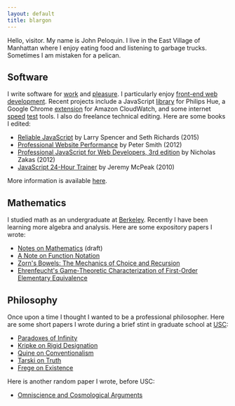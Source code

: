 ```yaml
---
layout: default
title: blargon
---
```


Hello, visitor. My name is John Peloquin. I live in the East Village of Manhattan where I enjoy eating food and listening to garbage trucks. Sometimes I am mistaken for a pelican.

## Software

I write software for [work][spreemo] and [pleasure][github]. I particularly enjoy [front-end web development][undefined.js]. Recent projects include a JavaScript [library][jshue] for Philips Hue, a Google Chrome [extension][cloudwatcher] for Amazon CloudWatch, and some internet [speed][speedy] [test][quicky] tools. I also do freelance technical editing. Here are some books I edited:

- [Reliable JavaScript][books.reliablejs] by Larry Spencer and Seth Richards (2015)
- [Professional Website Performance][books.properf] by Peter Smith (2012)
- [Professional JavaScript for Web Developers, 3rd edition][books.projs] by Nicholas Zakas (2012)
- [JavaScript 24-Hour Trainer][books.js24hr] by Jeremy McPeak (2010)

More information is available [here][linkedin].

## Mathematics

I studied math as an undergraduate at [Berkeley][ucb]. Recently I have been learning more algebra and analysis. Here are some expository papers I wrote:

- [Notes on Mathematics][math.notes] (draft)
- [A Note on Function Notation][math.functions]
- [Zorn's Bowels: The Mechanics of Choice and Recursion][math.zorn]
- [Ehrenfeucht's Game-Theoretic Characterization of First-Order Elementary Equivalence][math.ehrenfeucht]

## Philosophy

Once upon a time I thought I wanted to be a professional philosopher. Here are some short papers I wrote during a brief stint in graduate school at [USC][usc]:

- [Paradoxes of Infinity][phil.infinite]
- [Kripke on Rigid Designation][phil.kripke]
- [Quine on Conventionalism][phil.quine]
- [Tarski on Truth][phil.tarski]
- [Frege on Existence][phil.frege]

Here is another random paper I wrote, before USC:

- [Omniscience and Cosmological Arguments][phil.omniscience]

[spreemo]: http://spreemo.com/
[github]: http://github.com/blargoner
[linkedin]: http://linkedin.com/in/jpeloquin
[ucb]: http://math.berkeley.edu/
[usc]: http://dornsife.usc.edu/phil/

[undefined.js]: http://undefinedjs.org/
[speedy]: http://github.com/blargoner/speedy
[quicky]: http://github.com/blargoner/quicky
[cloudwatcher]: http://github.com/blargoner/cloudwatcher
[jshue]: http://github.com/blargoner/jshue

[books.reliablejs]: http://www.wiley.com/WileyCDA/WileyTitle/productCd-1119028728.html
[books.properf]: http://www.wiley.com/WileyCDA/WileyTitle/productCd-1118487524.html
[books.projs]: http://www.wiley.com/WileyCDA/WileyTitle/productCd-1118026691.html
[books.js24hr]: http://www.wiley.com/WileyCDA/WileyTitle/productCd-0470647833.html

[math.notes]: https://www.sharelatex.com/github/repos/blargoner/math-notes/builds/latest/output.pdf
[math.functions]: https://www.sharelatex.com/github/repos/blargoner/math-functions/builds/latest/output.pdf
[math.zorn]: https://www.sharelatex.com/github/repos/blargoner/math-zorn/builds/latest/output.pdf
[math.ehrenfeucht]: https://www.sharelatex.com/github/repos/blargoner/math-ehrenfeucht/builds/latest/output.pdf

[phil.infinite]: papers/phil/infinite.pdf
[phil.kripke]: papers/phil/kripke_designation.pdf
[phil.quine]: papers/phil/quine_conventionalism.pdf
[phil.tarski]: papers/phil/tarski_truth.pdf
[phil.frege]: papers/phil/frege_existence.pdf
[phil.omniscience]: papers/phil/omniscience.pdf
